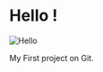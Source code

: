 
# Hello !
![Hello](https://cdn2.scratch.mit.edu/get_image/gallery/3726275_170x100.png)

My First project on Git.
